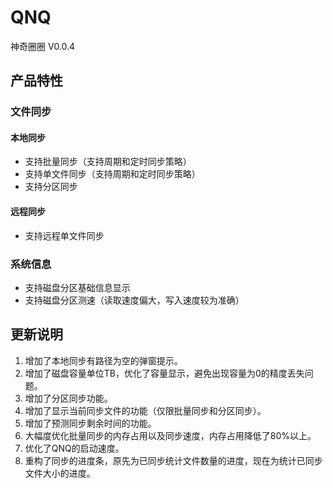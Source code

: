 # QNQ
神奇圈圈 V0.0.4

## 产品特性
### 文件同步
#### 本地同步
- 支持批量同步（支持周期和定时同步策略）
- 支持单文件同步（支持周期和定时同步策略）
- 支持分区同步
#### 远程同步
- 支持远程单文件同步

### 系统信息
- 支持磁盘分区基础信息显示
- 支持磁盘分区测速（读取速度偏大，写入速度较为准确）

## 更新说明
1. 增加了本地同步有路径为空的弹窗提示。
2. 增加了磁盘容量单位TB，优化了容量显示，避免出现容量为0的精度丢失问题。
3. 增加了分区同步功能。 
4. 增加了显示当前同步文件的功能（仅限批量同步和分区同步）。
5. 增加了预测同步剩余时间的功能。
5. 大幅度优化批量同步的内存占用以及同步速度，内存占用降低了80%以上。
6. 优化了QNQ的启动速度。
7. 重构了同步的进度条，原先为已同步统计文件数量的进度，现在为统计已同步文件大小的进度。
